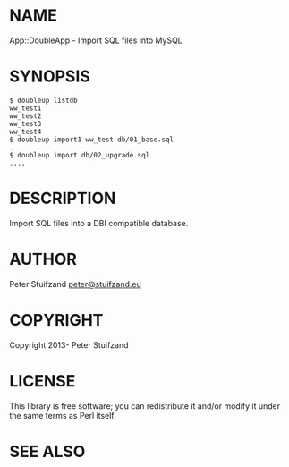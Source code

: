 # NAME

App::DoubleApp - Import SQL files into MySQL

# SYNOPSIS

    $ doubleup listdb
    ww_test1
    ww_test2
    ww_test3
    ww_test4
    $ doubleup import1 ww_test db/01_base.sql
    .
    $ doubleup import db/02_upgrade.sql
    ....

# DESCRIPTION

Import SQL files into a DBI compatible database.

# AUTHOR

Peter Stuifzand <peter@stuifzand.eu>

# COPYRIGHT

Copyright 2013- Peter Stuifzand

# LICENSE

This library is free software; you can redistribute it and/or modify
it under the same terms as Perl itself.

# SEE ALSO
